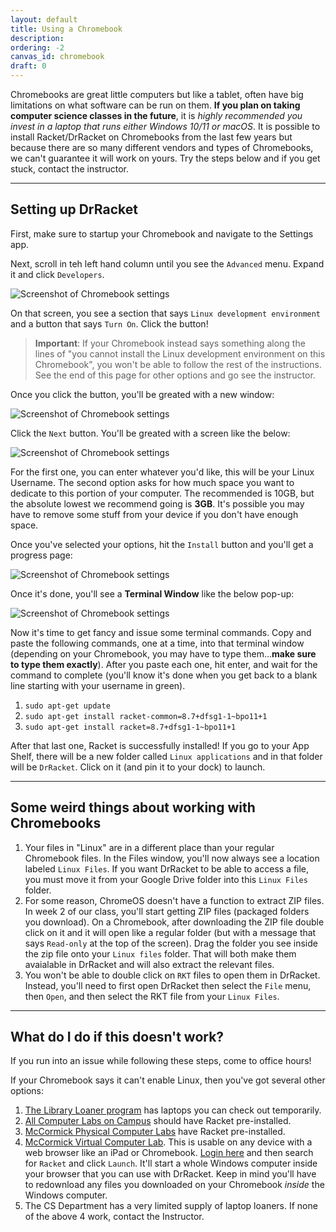 ```yaml
---
layout: default
title: Using a Chromebook
description:
ordering: -2
canvas_id: chromebook
draft: 0
---
```


Chromebooks are great little computers but like a tablet, often have big limitations on what software can be run on them. **If you plan on taking computer science classes in the future**, it is _highly recommended you invest in a laptop that runs either Windows 10/11 or macOS_. It is possible to install Racket/DrRacket on Chromebooks from the last few years but because there are so many different vendors and types of Chromebooks, we can't guarantee it will work on yours. Try the steps below and if you get stuck, contact the instructor.

* * *

## Setting up DrRacket

First, make sure to startup your Chromebook and navigate to the Settings app.

Next, scroll in teh left hand column until you see the `Advanced` menu. Expand it and click `Developers`.

<img src="{{site.url}}/assets/images/resources/chromebook_settings.png" alt="Screenshot of Chromebook settings">

On that screen, you see a section that says `Linux development environment` and a button that says `Turn On`. Click the button!

> **Important**: If your Chromebook instead says something along the lines of "you cannot install the Linux development environment on this Chromebook", you won't be able to follow the rest of the instructions. See the end of this page for other options and go see the instructor.

Once you click the button, you'll be greated with a new window:

<img src="{{site.url}}/assets/images/resources/chromebook_linux.png" alt="Screenshot of Chromebook settings">

Click the `Next` button. You'll be greated with a screen like the below:

<img src="{{site.url}}/assets/images/resources/chromebook_setup.png" alt="Screenshot of Chromebook settings">

For the first one, you can enter whatever you'd like, this will be your Linux Username. The second option asks for how much space you want to dedicate to this portion of your computer. The recommended is 10GB, but the absolute lowest we recommend going is **3GB**. It's possible you may have to remove some stuff from your device if you don't have enough space.

Once you've selected your options, hit the `Install` button and you'll get a progress page:

<img src="{{site.url}}/assets/images/resources/chromebook_installing.png" alt="Screenshot of Chromebook settings">

Once it's done, you'll see a **Terminal Window** like the below pop-up:

<img src="{{site.url}}/assets/images/resources/chromebook_terminal.png" alt="Screenshot of Chromebook settings">

Now it's time to get fancy and issue some terminal commands. Copy and paste the following commands, one at a time, into that terminal window (depending on your Chromebook, you may have to type them...**make sure to type them exactly**). After you paste each one, hit enter, and wait for the command to complete (you'll know it's done when you get back to a blank line starting with your username in green).

1. `sudo apt-get update`
2. `sudo apt-get install racket-common=8.7+dfsg1-1~bpo11+1`
3. `sudo apt-get install racket=8.7+dfsg1-1~bpo11+1`

After that last one, Racket is successfully installed! If you go to your App Shelf, there will be a new folder called `Linux applications` and in that folder will be `DrRacket`. Click on it (and pin it to your dock) to launch.

* * *

## Some weird things about working with Chromebooks

1. Your files in "Linux" are in a different place than your regular Chromebook files. In the Files window, you'll now always see a location labeled `Linux Files`. If you want DrRacket to be able to access a file, you must move it from your Google Drive folder into this `Linux Files` folder.
2. For some reason, ChromeOS doesn't have a function to extract ZIP files. In week 2 of our class, you'll start getting ZIP files (packaged folders you download). On a Chromebook, after downloading the ZIP file double click on it and it will open like a regular folder (but with a message that says `Read-only` at the top of the screen). Drag the folder you see inside the zip file onto your `Linux files` folder. That will both make them avaialable in DrRacket and will also extract the relevant files.
3. You won't be able to double click on `RKT` files to open them in DrRacket. Instead, you'll need to first open DrRacket then select the `File` menu, then `Open`, and then select the RKT file from your `Linux Files`.

* * * 

## What do I do if this doesn't work?

If you run into an issue while following these steps, come to office hours!

If your Chromebook says it can't enable Linux, then you've got several other options:

1. [The Library Loaner program](https://www.library.northwestern.edu/visit/technology/equipment-checkout/) has laptops you can check out temporarily.
2. [All Computer Labs on Campus](https://www.library.northwestern.edu/visit/technology/computers/) should have Racket pre-installed.
3. [McCormick Physical Computer Labs](https://www.mccormick.northwestern.edu/it-resources/labs/) have Racket pre-installed.
4. [McCormick Virtual Computer Lab](https://www.mccormick.northwestern.edu/it-resources/labs/virtual-computer-labs.html). This is usable on any device with a web browser like an iPad or Chromebook. [Login here](https://northwestern.apporto.com) and then search for `Racket` and click `Launch`. It'll start a whole Windows computer inside your browser that you can use with DrRacket. Keep in mind you'll have to redownload any files you downloaded on your Chromebook _inside_ the Windows computer.
5. The CS Department has a very limited supply of laptop loaners. If none of the above 4 work, contact the Instructor.